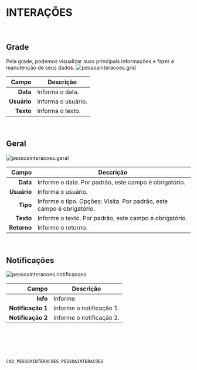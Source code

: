 # INTERAÇÕES
<br>

## Grade
Pela grade, podemos visualizar suas principais informações e fazer a manutenção de seus dados.
![pessoainteracoes.grid](https://raw.githubusercontent.com/netforcews/docs-siscom/master/geral/imagens/pessoainteracoes.grid.png)

Campo | Descrição
--:|---
**Data** | Informa o data.
**Usuário** | Informa o usuário.
**Texto** | Informa o texto.
<br>

## Geral
![pessoainteracoes.geral](https://raw.githubusercontent.com/netforcews/docs-siscom/master/geral/imagens/pessoainteracoes.geral.png)

Campo | Descrição
--:|---
**Data** | Informe o data. Por padrão, este campo é obrigatório.
**Usuário** | Informa o usuário.
**Tipo** | Informe o tipo. Opções: Visita. Por padrão, este campo é obrigatório.
**Texto** | Informe o texto. Por padrão, este campo é obrigatório.
**Retorno** | Informe o retorno.
<br>

## Notificações
![pessoainteracoes.notificacoes](https://raw.githubusercontent.com/netforcews/docs-siscom/master/geral/imagens/pessoainteracoes.notificacoes.png)

Campo | Descrição
--:|---
**Info** | Informe.
**Notificação 1** | Informe o notificação 1.
**Notificação 2** | Informe o notificação 2.
<br>
<br>
<br>
<br>

```CAD_PESSOAINTERACOES:PESSOAINTERACOES```
